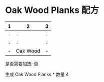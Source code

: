 # Oak Wood Planks 配方

|1|2|3|
|----|-----|-----|
|-|-|-|
|-|-|-|
|-|Oak Wood|-|

是否需要加热: 否

生成 Oak Wood Planks \* 数量 4

